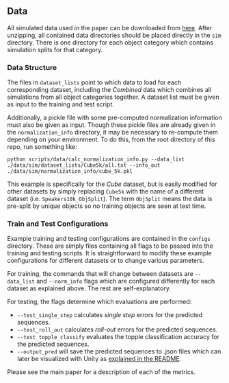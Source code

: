 ## Data

All simulated data used in the paper can be downloaded from [here](https://drive.google.com/open?id=197JIPbeJFtNzG75SDnUeWf6euiXdRojt). After unzipping, all contained data directories should be placed directly in the `sim` directory. There is one directory for each object category which contains simulation splits for that category. 

### Data Structure
The files in `dataset_lists` point to which data to load for each corresponding dataset, including the _Combined_ data which combines all simulations from all object categories together. A dataset list must be given as input to the training and test script. 

Additionally, a pickle file with some pre-computed normalization information must also be given as input. Though these pickle files are already given in the `normalization_info` directory, it may be necessary to re-compute them depending on your environment. To do this, from the root directory of this repo, run something like:

`python scripts/data/calc_normalization_info.py --data_list ./data/sim/dataset_lists/Cube5k/all.txt --info_out ./data/sim/normalization_info/cube_5k.pkl`

This example is specifically for the _Cube_ dataset, but is easily modified for other datasets by simply replacing `Cube5k` with the name of a different dataset (i.e. `Speakers10k_ObjSplit`). The term `ObjSplit` means the data is pre-split by unique objects so no training objects are seen at test time.

### Train and Test Configurations

Example training and testing configurations are contained in the `configs` directory. These are simply files containing all flags to be passed into the training and testing scripts. It is straightforward to modify these example configurations for different datasets or to change various parameters.

For training, the commands that will change between datasets are `--data_list` and `--norm_info` flags which are configured differently for each dataset as explained above. The rest are self-explanatory.

For testing, the flags determine which evaluations are performed:
* `--test_single_step` calculates _single step_ errors for the predicted sequences.
* `--test_roll_out` calculates _roll-out_ errors for the predicted sequences.
* `--test_topple_classify` evaluates the topple classification accuracy for the predicted sequences.
* `--output_pred` will save the predicted sequences to .json files which can later be visualized with Unity as [explained in the README](https://github.com/davrempe/predicting-physical-dynamics).

Please see the main paper for a description of each of the metrics.
